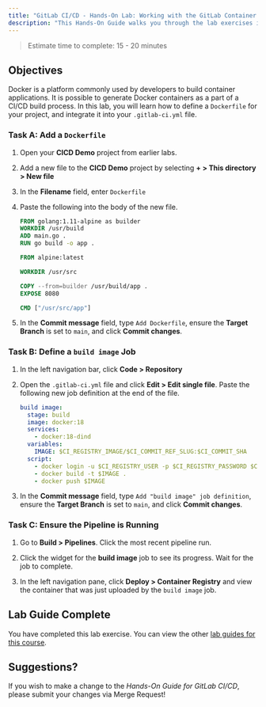 ```yaml
---
title: "GitLab CI/CD - Hands-On Lab: Working with the GitLab Container Registry"
description: "This Hands-On Guide walks you through the lab exercises in the GitLab CI/CD course."
---
```


> Estimate time to complete: 15 - 20 minutes

## Objectives

Docker is a platform commonly used by developers to build container applications. It is possible to generate Docker containers as a part of a CI/CD build process. In this lab, you will learn how to define a `Dockerfile` for your project, and integrate it into your `.gitlab-ci.yml` file.

### Task A: Add a `Dockerfile`

1. Open your **CICD Demo** project from earlier labs.

1. Add a new file to the **CICD Demo** project by selecting **+ > This directory > New file**

1. In the **Filename** field, enter `Dockerfile`

1. Paste the following into the body of the new file.

    ```Dockerfile
    FROM golang:1.11-alpine as builder
    WORKDIR /usr/build
    ADD main.go .
    RUN go build -o app .

    FROM alpine:latest

    WORKDIR /usr/src

    COPY --from=builder /usr/build/app .
    EXPOSE 8080

    CMD ["/usr/src/app"]
    ```

1. In the **Commit message** field, type `Add Dockerfile`, ensure the **Target Branch** is set to `main`, and click **Commit changes**.

### Task B: Define a `build image` Job

1. In the left navigation bar, click **Code > Repository**

1. Open the `.gitlab-ci.yml` file and click **Edit > Edit single file**. Paste the following new job definition at the end of the file.

    ```yml
    build image:
      stage: build
      image: docker:18
      services:
        - docker:18-dind
      variables:
        IMAGE: $CI_REGISTRY_IMAGE/$CI_COMMIT_REF_SLUG:$CI_COMMIT_SHA
      script:
        - docker login -u $CI_REGISTRY_USER -p $CI_REGISTRY_PASSWORD $CI_REGISTRY
        - docker build -t $IMAGE .
        - docker push $IMAGE
    ```

1. In the **Commit message** field, type `Add "build image" job definition`, ensure the **Target Branch** is set to `main`, and click **Commit changes**.

### Task C: Ensure the Pipeline is Running 

1. Go to **Build > Pipelines**. Click the most recent pipeline run.

1. Click the widget for the **build image** job to see its progress. Wait for the job to complete.

1. In the left navigation pane, click **Deploy > Container Registry** and view the container that was just uploaded by the `build image` job.

## Lab Guide Complete

You have completed this lab exercise. You can view the other [lab guides for this course](/handbook/customer-success/professional-services-engineering/education-services/gitlabcicdhandson).

## Suggestions?

If you wish to make a change to the *Hands-On Guide for GitLab CI/CD*, please submit your changes via Merge Request!
